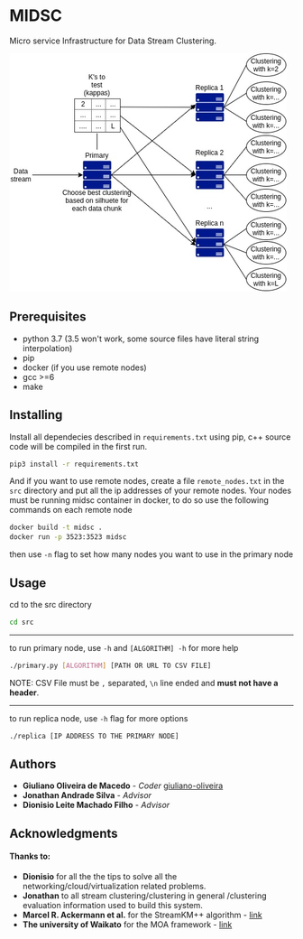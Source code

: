 # MIDSC

Micro service Infrastructure for Data Stream Clustering.

![Infraestructure](imgs/midsc-1.jpg)

## Prerequisites

* python 3.7 (3.5 won't work, some source files have literal string interpolation)
* pip
* docker (if you use remote nodes)
* gcc >=6
* make

## Installing

Install all dependecies described in `requirements.txt` using pip,
c++ source code will be compiled in the first run.

```bash
pip3 install -r requirements.txt
```

And if you want to use remote nodes, create a file `remote_nodes.txt` in the `src` directory and put all
the ip addresses of your remote nodes.
Your nodes must be running midsc container in docker, to do so use the following commands on each remote node
```bash
docker build -t midsc .
docker run -p 3523:3523 midsc
```
then use `-n` flag to set how many nodes you want to use in the primary node

## Usage
cd to the src directory 

```bash
cd src
```

---

to run primary node, use `-h` and `[ALGORITHM] -h` for more help
```bash
./primary.py [ALGORITHM] [PATH OR URL TO CSV FILE]
```


NOTE: CSV File must be `,` separated, `\n` line ended and **must not have a header**.

---

to run replica node, use `-h` flag for more options
```bash
./replica [IP ADDRESS TO THE PRIMARY NODE]
```
## Authors
* **Giuliano Oliveira de Macedo** - *Coder* [giuliano-oliveira](https://github.com/giuliano-oliveira)
* **Jonathan Andrade Silva** - *Advisor*
* **Dionisio Leite Machado Filho** - *Advisor*

## Acknowledgments

#### Thanks to:

* **Dionisio** for all the the tips to solve all the networking/cloud/virtualization related problems.
* **Jonathan** to all stream clustering/clustering in general /clustering evaluation information used to build this system.
* **Marcel R. Ackermann et al.** for the StreamKM++ algorithm - [link](https://cs.uni-paderborn.de/cuk/forschung/abgeschlossene-projekte/dfg-schwerpunktprogramm-1307/streamkm/)
* **The university of Waikato** for the MOA framework - [link](https://moa.cms.waikato.ac.nz/)
